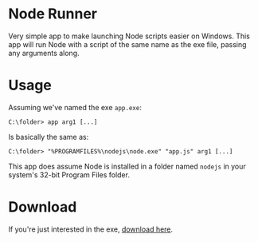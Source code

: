 Node Runner
===========

Very simple app to make launching Node scripts easier on Windows.  This app will run Node with a script of the same name as the exe file, passing any arguments along.

Usage
=====

Assuming we've named the exe `app.exe`:

    C:\folder> app arg1 [...]

Is basically the same as:

    C:\folder> "%PROGRAMFILES%\nodejs\node.exe" "app.js" arg1 [...]

This app does assume Node is installed in a folder named `nodejs` in your system's 32-bit Program Files folder.

Download
========

If you're just interested in the exe, <a href="https://github.com/downloads/daguej/NodeRunner/NodeRunner.exe">download here</a>.